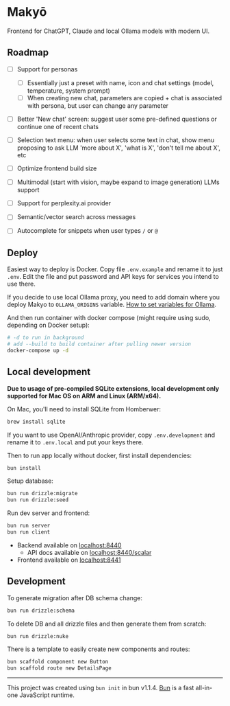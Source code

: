 # Makyō

Frontend for ChatGPT, Claude and local Ollama models with modern UI.


## Roadmap

- [ ] Support for personas
  - [ ] Essentially just a preset with name, icon and chat settings (model, temperature, system prompt)
  - [ ] When creating new chat, parameters are copied + chat is associated with persona, but user can change any parameter
- [ ] Better 'New chat' screen: suggest user some pre-defined questions or continue one of recent chats
- [ ] Selection text menu: when user selects some text in chat, show menu proposing to ask LLM 'more about X', 'what is X', 'don't tell me about X', etc
- [ ] Optimize frontend build size
- [ ] Multimodal (start with vision, maybe expand to image generation) LLMs support
- [ ] Support for perplexity.ai provider
- [ ] Semantic/vector search across messages
- [ ] Autocomplete for snippets when user types `/` or `@`


## Deploy

Easiest way to deploy is Docker. Copy file `.env.example` and rename it to just `.env`. Edit the file and put password and API keys for services you intend to use there.

If you decide to use local Ollama proxy, you need to add domain where you deploy Makyo to `OLLAMA_ORIGINS` variable. [How to set variables for Ollama](https://github.com/ollama/ollama/blob/main/docs/faq.md#how-do-i-configure-ollama-server).

And then run container with docker compose (might require using sudo, depending on Docker setup):

```bash
# -d to run in background
# add --build to build container after pulling newer version
docker-compose up -d
```

## Local development

**Due to usage of pre-compiled SQLite extensions, local development only supported for Mac OS on ARM and Linux (ARM/x64).**

On Mac, you'll need to install SQLite from Homberwer:

```bash
brew install sqlite
```

If you want to use OpenAI/Anthropic provider, copy `.env.development` and rename it to `.env.local` and put your keys there.

Then to run app locally without docker, first install dependencies:

```bash
bun install
```

Setup database:

```bash
bun run drizzle:migrate
bun run drizzle:seed
```

Run dev server and frontend:

```bash
bun run server
bun run client
```

* Backend available on [localhost:8440](http://localhost:8440)
  * API docs available on [localhost:8440/scalar](http://localhost:8440/scalar)
* Frontend available on [localhost:8441](http://localhost:8441)

## Development

To generate migration after DB schema change:

```bash
bun run drizzle:schema
```

To delete DB and all drizzle files and then generate them from scratch:

```bash
bun run drizzle:nuke
```

There is a template to easily create new components and routes:

```bash
bun scaffold component new Button
bun scaffold route new DetailsPage
```

---

This project was created using `bun init` in bun v1.1.4. [Bun](https://bun.sh) is a fast all-in-one JavaScript runtime.
